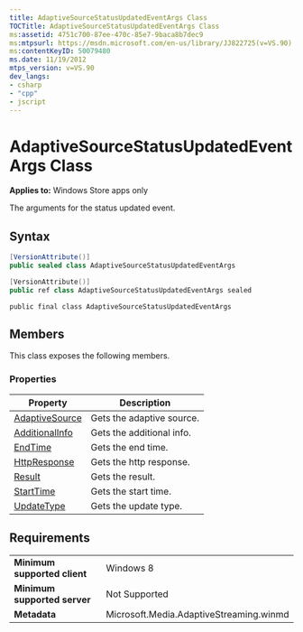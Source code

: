 ```yaml
---
title: AdaptiveSourceStatusUpdatedEventArgs Class
TOCTitle: AdaptiveSourceStatusUpdatedEventArgs Class
ms:assetid: 4751c700-87ee-470c-85e7-9baca8b7dec9
ms:mtpsurl: https://msdn.microsoft.com/en-us/library/JJ822725(v=VS.90)
ms:contentKeyID: 50079480
ms.date: 11/19/2012
mtps_version: v=VS.90
dev_langs:
- csharp
- "cpp"
- jscript
---
```


# AdaptiveSourceStatusUpdatedEventArgs Class

**Applies to:** Windows Store apps only

The arguments for the status updated event.

## Syntax

```csharp
[VersionAttribute()]
public sealed class AdaptiveSourceStatusUpdatedEventArgs
```

```cpp
[VersionAttribute()]
public ref class AdaptiveSourceStatusUpdatedEventArgs sealed
```

```jscript
public final class AdaptiveSourceStatusUpdatedEventArgs
```

## Members

This class exposes the following members.

### Properties

|Property|Description|
|--- |--- |
|[AdaptiveSource](adaptivesourcestatusupdatedeventargs-adaptivesource-property.md)|Gets the adaptive source.|
|[AdditionalInfo](adaptivesourcestatusupdatedeventargs-additionalinfo-property.md)|Gets the additional info.|
|[EndTime](adaptivesourcestatusupdatedeventargs-endtime-property.md)|Gets the end time.|
|[HttpResponse](adaptivesourcestatusupdatedeventargs-httpresponse-property.md)|Gets the http response.|
|[Result](adaptivesourcestatusupdatedeventargs-result-property.md)|Gets the result.|
|[StartTime](adaptivesourcestatusupdatedeventargs-starttime-property.md)|Gets the start time.|
|[UpdateType](adaptivesourcestatusupdatedeventargs-updatetype-property.md)|Gets the update type.|


## Requirements

|||
|--- |--- |
|**Minimum supported client**|Windows 8|
|**Minimum supported server**|Not Supported|
|**Metadata**|Microsoft.Media.AdaptiveStreaming.winmd|

